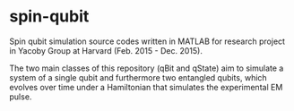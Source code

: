 # spin-qubit
Spin qubit simulation source codes written in MATLAB for research project in Yacoby Group at Harvard (Feb. 2015 - Dec. 2015). 

The two main classes of this repository (qBit and qState) aim to simulate a system of a single qubit and furthermore two entangled qubits, which evolves over time under a Hamiltonian that simulates the experimental EM pulse.